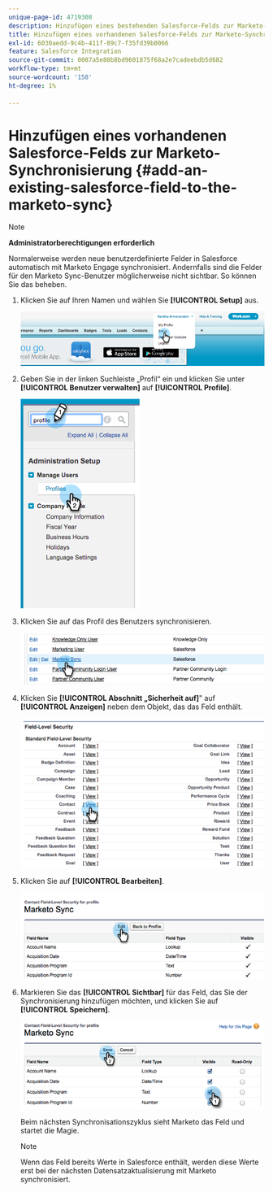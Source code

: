 ```yaml
---
unique-page-id: 4719308
description: Hinzufügen eines bestehenden Salesforce-Felds zur Marketo-Synchronisierung - Marketo-Dokumente - Produktdokumentation
title: Hinzufügen eines vorhandenen Salesforce-Felds zur Marketo-Synchronisierung
exl-id: 6030aedd-9c4b-411f-89c7-f35fd39b0066
feature: Salesforce Integration
source-git-commit: 0087a5e88b8bd9601875f68a2e7cadeebdb5d682
workflow-type: tm+mt
source-wordcount: '158'
ht-degree: 1%

---
```


# Hinzufügen eines vorhandenen Salesforce-Felds zur Marketo-Synchronisierung {#add-an-existing-salesforce-field-to-the-marketo-sync}

>[!NOTE]
>
>**Administratorberechtigungen erforderlich**

Normalerweise werden neue benutzerdefinierte Felder in Salesforce automatisch mit Marketo Engage synchronisiert. Andernfalls sind die Felder für den Marketo Sync-Benutzer möglicherweise nicht sichtbar. So können Sie das beheben.

1. Klicken Sie auf Ihren Namen und wählen Sie **[!UICONTROL Setup]** aus.

   ![](assets/add-an-existing-salesforce-field-to-the-marketo-sync-1.png)

1. Geben Sie in der linken Suchleiste „Profil“ ein und klicken Sie unter **[!UICONTROL Benutzer verwalten]** auf **[!UICONTROL Profile]**.

   ![](assets/add-an-existing-salesforce-field-to-the-marketo-sync-2.png)

1. Klicken Sie auf das Profil des Benutzers synchronisieren.

   ![](assets/add-an-existing-salesforce-field-to-the-marketo-sync-3.png)

1. Klicken Sie **[!UICONTROL Abschnitt „Sicherheit auf]**&quot; auf **[!UICONTROL Anzeigen]** neben dem Objekt, das das Feld enthält.

   ![](assets/add-an-existing-salesforce-field-to-the-marketo-sync-4.png)

1. Klicken Sie auf **[!UICONTROL Bearbeiten]**.

   ![](assets/add-an-existing-salesforce-field-to-the-marketo-sync-5.png)

1. Markieren Sie das **[!UICONTROL Sichtbar]** für das Feld, das Sie der Synchronisierung hinzufügen möchten, und klicken Sie auf **[!UICONTROL Speichern]**.

   ![](assets/add-an-existing-salesforce-field-to-the-marketo-sync-6.png)

   Beim nächsten Synchronisationszyklus sieht Marketo das Feld und startet die Magie.

   >[!NOTE]
   >
   > Wenn das Feld bereits Werte in Salesforce enthält, werden diese Werte erst bei der nächsten Datensatzaktualisierung mit Marketo synchronisiert.

